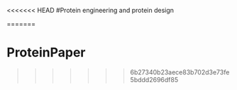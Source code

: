 <<<<<<< HEAD
#Protein engineering and protein design

> 
=======
# ProteinPaper
>>>>>>> 6b27340b23aece83b702d3e73fe5bddd2696df85
